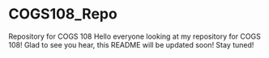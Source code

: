 # COGS108_Repo
Repository for COGS 108
Hello everyone looking at my repository for COGS 108! 
Glad to see you hear, this README will be updated soon!
Stay tuned!
